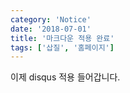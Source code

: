 ```yaml
---
category: 'Notice'
date: '2018-07-01'
title: '마크다운 적용 완료'
tags: ['삽질', '홈페이지']
---
```


이제 disqus 적용 들어갑니다.
